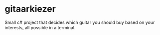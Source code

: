 # gitaarkiezer
Small c# project that decides which guitar you should buy based on your interests, all possible in a terminal.
